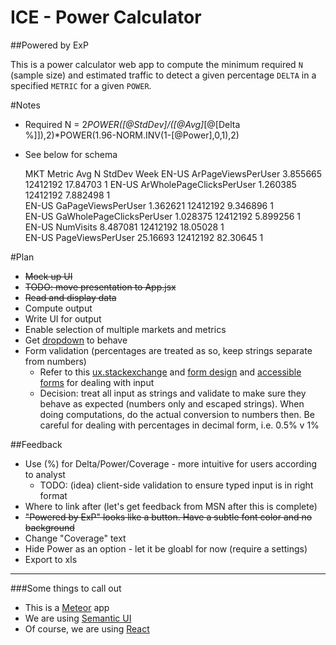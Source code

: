 ICE - Power Calculator
======================

##Powered by ExP

This is a power calculator web app to compute the minimum required `N` (sample size) and estimated traffic to detect a given percentage `DELTA` in a specified `METRIC` for a given `POWER`.

#Notes

- Required N = 2*POWER([@StdDev]/([@Avg]*[@[Delta %]]),2)*POWER(1.96-NORM.INV(1-[@Power],0,1),2)
- See below for schema

    MKT    Metric                    Avg        N         StdDev     Week
    EN-US  ArPageViewsPerUser        3.855665   12412192  17.84703   1
    EN-US  ArWholePageClicksPerUser  1.260385   12412192  7.882498   1   
    EN-US  GaPageViewsPerUser        1.362621   12412192  9.346896   1    
    EN-US  GaWholePageClicksPerUser  1.028375   12412192  5.899256   1       
    EN-US  NumVisits                 8.487081   12412192  18.05028   1     
    EN-US  PageViewsPerUser          25.16693   12412192  82.30645   1

#Plan

- ~~Mock up UI~~
- ~~TODO: move presentation to App.jsx~~
- ~~Read and display data~~
- Compute output
- Write UI for output
- Enable selection of multiple markets and metrics
- Get [dropdown](http://semantic-ui.com/modules/dropdown.html#/usage) to behave 
- Form validation (percentages are treated as so, keep strings separate from numbers)
    - Refer to this [ux.stackexchange](http://ux.stackexchange.com/questions/29267/inputting-percentages-in-decimal-or-whole-number-form) and [form design](http://www.lukew.com/ff/entry.asp?1502) and [accessible forms](http://websemantics.co.uk/tutorials/accessible_forms/) for dealing with input
    - Decision: treat all input as strings and validate to make sure they behave as expected (numbers only and escaped strings). When doing computations, do the actual conversion to numbers then. Be careful for dealing with percentages in decimal form, i.e. 0.5% v 1%


##Feedback
- Use (%) for Delta/Power/Coverage - more intuitive for users according to analyst
    - TODO: (idea) client-side validation to ensure typed input is in right format  
- Where to link after (let's get feedback from MSN after this is complete)
- ~~"Powered by ExP" looks like a button. Have a subtle font color and no background~~
- Change "Coverage" text
- Hide Power as an option - let it be gloabl for now (require a settings)
- Export to xls 

-------------------------------------------------------------------------------

###Some things to call out
- This is a [Meteor](http://meteor.com) app
- We are using [Semantic UI](https://atmospherejs.com/semantic/ui)
- Of course, we are using [React](https://facebook.github.io/react/index.html)